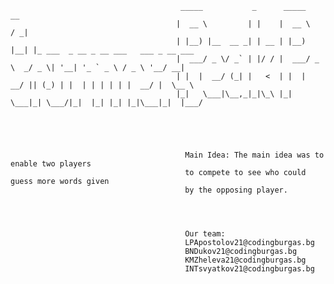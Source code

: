                                           _____           _      _____      __                                   
                                         |  __ \         | |    |  __ \    / _|                                  
                                         | |__) |__  __ _| | __ | |__) |__| |_ ___  _ __ _ __ ___   ___ _ __ ___ 
                                         |  ___/ _ \/ _` | |/ / |  ___/ _ \  _/ _ \| '__| '_ ` _ \ / _ \ '__/ __|
                                         | |  |  __/ (_| |   <  | |  |  __/ || (_) | |  | | | | | |  __/ |  \__ \
                                         |_|   \___|\__,_|_|\_\ |_|   \___|_| \___/|_|  |_| |_| |_|\___|_|  |___/
                                         
                                         
                                         
                                         
                                         
                                           Main Idea: The main idea was to enable two players
                                           to compete to see who could guess more words given 
                                           by the opposing player.
                                                      
                                                      
                                                      
                                                      
                                           Our team:
                                           LPApostolov21@codingburgas.bg
                                           BNDukov21@codingburgas.bg
                                           KMZheleva21@codingburgas.bg
                                           INTsvyatkov21@codingburgas.bg
